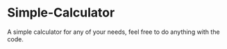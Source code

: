 # Simple-Calculator
A simple calculator for any of your needs, feel free to do anything with the code.
